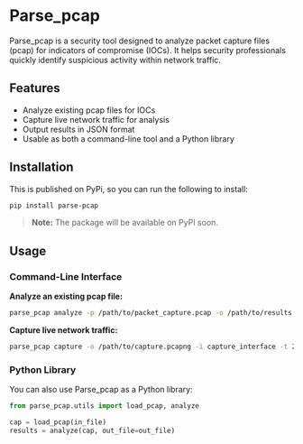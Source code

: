 # Parse_pcap

Parse_pcap is a security tool designed to analyze packet capture files (pcap) for indicators of compromise (IOCs). It helps security professionals quickly identify suspicious activity within network traffic.

## Features

- Analyze existing pcap files for IOCs
- Capture live network traffic for analysis
- Output results in JSON format
- Usable as both a command-line tool and a Python library

## Installation

This is published on PyPi, so you can run the following to install:

```bash
pip install parse-pcap
```

> **Note:** The package will be available on PyPI soon.

## Usage

### Command-Line Interface

**Analyze an existing pcap file:**

```bash
parse_pcap analyze -p /path/to/packet_capture.pcap -o /path/to/results.json
```

**Capture live network traffic:**

```bash
parse_pcap capture -o /path/to/capture.pcapng -i capture_interface -t 2
```

### Python Library

You can also use Parse_pcap as a Python library:

```python
from parse_pcap.utils import load_pcap, analyze

cap = load_pcap(in_file)
results = analyze(cap, out_file=out_file)
```